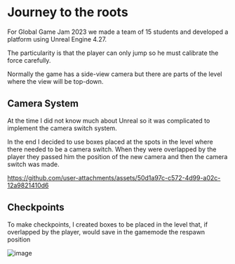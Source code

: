 # Journey to the roots

For Global Game Jam 2023 we made a team of 15 students and developed a platform using Unreal Engine 4.27.

The particularity is that the player can only jump so he must calibrate the force carefully. 

Normally the game has a side-view camera but there are parts of the level where the view will be top-down.

## Camera System

At the time I did not know much about Unreal so it was complicated to implement the camera switch system.

In the end I decided to use boxes placed at the spots in the level where there needed to be a camera switch. When they were overlapped by the player they passed him the position of the new camera and then the camera switch was made.




https://github.com/user-attachments/assets/50d1a97c-c572-4d99-a02c-12a9821410d6



## Checkpoints

To make checkpoints, I created boxes to be placed in the level that, if overlapped by the player, would save in the gamemode the respawn position

![image](https://github.com/user-attachments/assets/36cb464b-7990-47cd-b59a-b7a1dc826fa6)






































